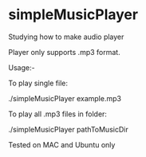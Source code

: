 # simpleMusicPlayer
Studying how to make audio player

Player only supports .mp3 format.

Usage:-

To play single file: 

./simpleMusicPlayer example.mp3

To play all .mp3 files in folder: 

./simpleMusicPlayer pathToMusicDir


Tested on MAC and Ubuntu only
